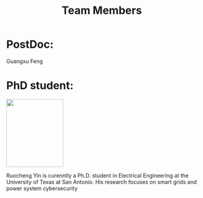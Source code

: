 ﻿---
layout: archive
title: "Team Members"
permalink: /TeamMembers/
author_profile: true
---

# PostDoc:

Guangxu Feng

# PhD student:

<img src="https://qzhang41.github.io/images/ruocheng.jpeg" width="150" height="180"> 

Ruocheng Yin is curenntly a Ph.D. student in Electrical Engineering at the University of Texas at San Antonio. His research focuses on smart grids and power system cybersecurity
